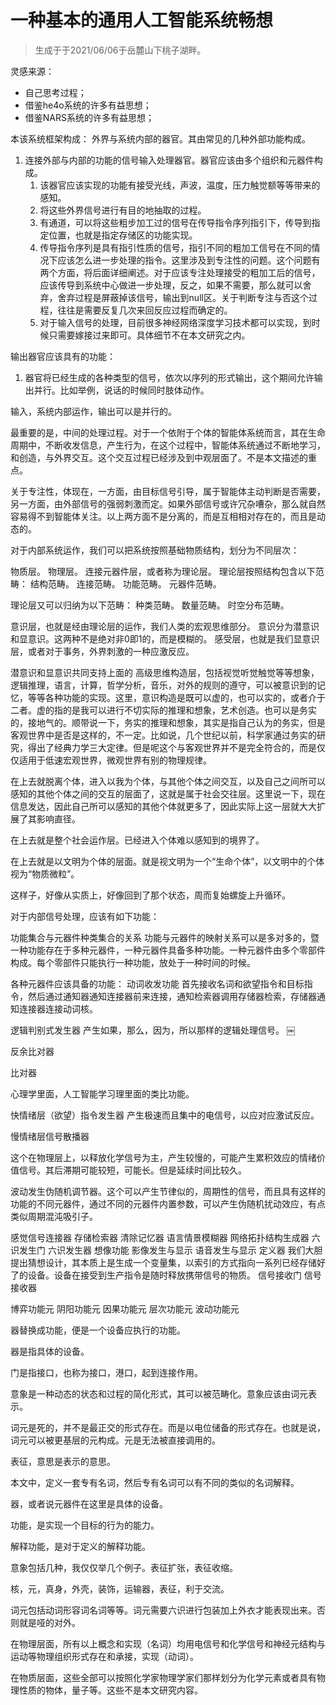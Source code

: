 

# 一种基本的通用人工智能系统畅想


> 生成于于2021/06/06于岳麓山下桃子湖畔。

灵感来源：
- 自己思考过程；
- 借鉴he4o系统的许多有益思想；
- 借鉴NARS系统的许多有益思想；

本该系统框架构成：
外界与系统内部的器官。其由常见的几种外部功能构成。
1. 连接外部与内部的功能的信号输入处理器官。器官应该由多个组织和元器件构成。
    1. 该器官应该实现的功能有接受光线，声波，温度，压力触觉额等等带来的感知。
    2. 将这些外界信号进行有目的地抽取的过程。
    3. 有通道，可以将这些粗步加工过的信号在传导指令序列指引下，传导到指定位置，也就是指定存储区的功能实现。
    4. 传导指令序列是具有指引性质的信号，指引不同的粗加工信号在不同的情况下应该怎么进一步处理的指令。这里涉及到专注性的问题。这个问题有两个方面，将后面详细阐述。对于应该专注处理接受的粗加工后的信号，应该传导到系统中心做进一步处理，反之，如果不需要，那么就可以舍弃，舍弃过程是屏蔽掉该信号，输出到null区。关于判断专注与否这个过程，往往是需要反复几次来回反应过程而确定的。
    5. 对于输入信号的处理，目前很多神经网络深度学习技术都可以实现，到时候只需要嫁接过来即可。具体细节不在本文研究之内。



输出器官应该具有的功能：
1. 器官将已经生成的各种类型的信号，依次以序列的形式输出，这个期间允许输出并行。比如举例，说话的时候同时肢体动作。

输入，系统内部运作，输出可以是并行的。



最重要的是，中间的处理过程。对于一个依附于个体的智能体系统而言，其在生命周期中，不断收发信息，产生行为，在这个过程中，智能体系统通过不断地学习，和创造，与外界交互。这个交互过程已经涉及到中观层面了。不是本文描述的重点。




关于专注性，体现在，一方面，由目标信号引导，属于智能体主动判断是否需要，另一方面，由外部信号的强弱刺激而定。如果外部信号或许冗杂嘈杂，那么就自然容易得不到智能体关注。以上两方面不是分离的，而是互相相对存在的，而且是动态的。



对于内部系统运作，我们可以把系统按照基础物质结构，划分为不同层次：

物质层。
物理层。
连接元器件层，或者称为理论层。
理论层按照结构包含以下范畴：
结构范畴。
连接范畴。
功能范畴。
元器件范畴。

理论层又可以归纳为以下范畴：
种类范畴。
数量范畴。
时空分布范畴。

意识层，也就是经由理论层的运作，我们人类的宏观思维部分。
意识分为潜意识和显意识。这两种不是绝对非0即1的，而是模糊的。
感受层，也就是我们显意识层，或者对于事务，外界刺激的一种应激反应。

潜意识和显意识共同支持上面的
高级思维构造层，包括视觉听觉触觉等等想象，逻辑推理，语言，计算，哲学分析，音乐，对外的规则的遵守，可以被意识到的记忆，等等各种功能的实现。这里，意识构造是既可以虚的，也可以实的，或者介于二者。虚的指的是我可以进行不切实际的推理和想象，艺术创造。也可以是务实的，接地气的。顺带说一下，务实的推理和想象，其实是指自己认为的务实，但是客观世界中是否是这样的，不一定。比如说，几个世纪以前，科学家通过务实的研究，得出了经典力学三大定律。但是呢这个与客观世界并不是完全符合的，而是仅仅适用于低速宏观世界，微观世界有别的物理规律。


在上去就脱离个体，进入以我为个体，与其他个体之间交互，以及自己之间所可以感知的其他个体之间的交互的层面了，这就是属于社会交往层。这里说一下，现在信息发达，因此自己所可以感知的其他个体就更多了，因此实际上这一层就大大扩展了其影响直径。

在上去就是整个社会运作层。已经进入个体难以感知到的境界了。

在上去就是以文明为个体的层面。就是视文明为一个“生命个体”，以文明中的个体视为“物质微粒”。

这样子，好像从实质上，好像回到了那个状态，周而复始螺旋上升循环。






对于内部信号处理，应该有如下功能：


功能集合与元器件种类集合的关系
功能与元器件的映射关系可以是多对多的，暨一种功能存在于多种元器件，一种元器件具备多种功能。一种元器件由多个零部件构成。每个零部件只能执行一种功能，放处于一种时间的时候。

各种元器件应该具备的功能：
动词收发功能
首先接收名词和欲望指令和目标指令，然后通过通知器通知连接器前来连接，通知检索器调用存储器检索，存储器通知连接器连接动词核。

逻辑判别式发生器
产生如果，那么，因为，所以那样的逻辑处理信号。
￼



反余比对器


比对器

心理学里面，人工智能学习理里面的类比功能。


快情绪层（欲望）指令发生器
产生极速而且集中的电信号，以应对应激试反应。

慢情绪层信号散播器

这个在物理层上，以释放化学信号为主，产生较慢的，可能产生累积效应的情绪价值信号。其后滞期可能较短，可能长。但是延续时间比较久。


波动发生伪随机调节器。这个可以产生节律似的，周期性的信号，而且具有这样的功能的不同元器件，通过不同的元器件内置参数，可以产生伪随机扰动效应，有点类似周期混沌吸引子。


感觉信号连接器
存储检索器
清除记忆器
语言情景模糊器
网络拓扑结构生成器
六识发生门
六识发生器
想像功能
影像发生与显示
语音发生与显示
定义器
我们大胆提出猜想设计，其本质上是生成一个变量集，以索引的方式指向一系列已经存储好了的设备。设备在接受到生产指令是随时释放携带信号的物质。
信号接收门
信号接收器

博弈功能元
阴阳功能元
因果功能元
层次功能元
波动功能元






器替换成功能，便是一个设备应执行的功能。


器是指具体的设备。

门是指接口，也称为接口，港口，起到连接作用。


意象是一种动态的状态和过程的简化形式，其可以被范畴化。意象应该由词元表示。


词元是死的，并不是最正交的形式存在。而是以电位储备的形式存在。也就是说，词元可以被更基层的元构成。元是无法被直接调用的。


表征，意思是表示的意思。


本文中，定义一套专有名词，然后专有名词可以有不同的类似的名词解释。

器，或者说元器件在这里是具体的设备。


功能，是实现一个目标的行为的能力。



解释功能，是对于定义的解释功能。


意象包括几种，我仅仅举几个例子。表征扩张，表征收缩。


核，元，真身，外壳，装饰，运输器，表征，利于交流。

词元包括动词形容词名词等等。词元需要六识进行包装加上外衣才能表现出来。否则就是哑的对外。


在物理层面，所有以上概念和实现（名词）均用电信号和化学信号和神经元结构与运动等物理组织形式存在和承接，实现（动词）。

在物质层面，这些全部可以按照化学家物理学家们那样划分为化学元素或者具有物理性质的物体，量子等。这些不是本文研究内容。



